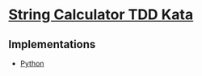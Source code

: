 # [String Calculator TDD Kata](https://github.com/garora/TDD-Katas/tree/master/src/StringCalculator)

## Implementations

- [Python](./python/)
